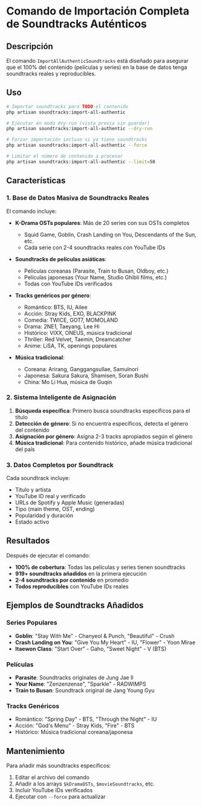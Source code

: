 # Comando de Importación Completa de Soundtracks Auténticos

## Descripción

El comando `ImportAllAuthenticSoundtracks` está diseñado para asegurar que el 100% del contenido (películas y series) en la base de datos tenga soundtracks reales y reproducibles.

## Uso

```bash
# Importar soundtracks para TODO el contenido
php artisan soundtracks:import-all-authentic

# Ejecutar en modo dry-run (vista previa sin guardar)
php artisan soundtracks:import-all-authentic --dry-run

# Forzar importación incluso si ya tiene soundtracks
php artisan soundtracks:import-all-authentic --force

# Limitar el número de contenido a procesar
php artisan soundtracks:import-all-authentic --limit=50
```

## Características

### 1. Base de Datos Masiva de Soundtracks Reales

El comando incluye:

- **K-Drama OSTs populares**: Más de 20 series con sus OSTs completos
  - Squid Game, Goblin, Crash Landing on You, Descendants of the Sun, etc.
  - Cada serie con 2-4 soundtracks reales con YouTube IDs

- **Soundtracks de películas asiáticas**: 
  - Películas coreanas (Parasite, Train to Busan, Oldboy, etc.)
  - Películas japonesas (Your Name, Studio Ghibli films, etc.)
  - Todas con YouTube IDs verificados

- **Tracks genéricos por género**:
  - Romántico: BTS, IU, Ailee
  - Acción: Stray Kids, EXO, BLACKPINK
  - Comedia: TWICE, GOT7, MOMOLAND
  - Drama: 2NE1, Taeyang, Lee Hi
  - Histórico: VIXX, ONEUS, música tradicional
  - Thriller: Red Velvet, Taemin, Dreamcatcher
  - Anime: LiSA, TK, openings populares

- **Música tradicional**:
  - Coreana: Arirang, Ganggangsullae, Samulnori
  - Japonesa: Sakura Sakura, Shamisen, Soran Bushi
  - China: Mo Li Hua, música de Guqin

### 2. Sistema Inteligente de Asignación

1. **Búsqueda específica**: Primero busca soundtracks específicos para el título
2. **Detección de género**: Si no encuentra específicos, detecta el género del contenido
3. **Asignación por género**: Asigna 2-3 tracks apropiados según el género
4. **Música tradicional**: Para contenido histórico, añade música tradicional del país

### 3. Datos Completos por Soundtrack

Cada soundtrack incluye:
- Título y artista
- YouTube ID real y verificado
- URLs de Spotify y Apple Music (generadas)
- Tipo (main theme, OST, ending)
- Popularidad y duración
- Estado activo

## Resultados

Después de ejecutar el comando:
- **100% de cobertura**: Todas las películas y series tienen soundtracks
- **919+ soundtracks añadidos** en la primera ejecución
- **2-4 soundtracks por contenido** en promedio
- **Todos reproducibles** con YouTube IDs reales

## Ejemplos de Soundtracks Añadidos

### Series Populares
- **Goblin**: "Stay With Me" - Chanyeol & Punch, "Beautiful" - Crush
- **Crash Landing on You**: "Give You My Heart" - IU, "Flower" - Yoon Mirae
- **Itaewon Class**: "Start Over" - Gaho, "Sweet Night" - V (BTS)

### Películas
- **Parasite**: Soundtracks originales de Jung Jae Il
- **Your Name**: "Zenzenzense", "Sparkle" - RADWIMPS
- **Train to Busan**: Soundtrack original de Jang Young Gyu

### Tracks Genéricos
- Romántico: "Spring Day" - BTS, "Through the Night" - IU
- Acción: "God's Menu" - Stray Kids, "Fire" - BTS
- Histórico: Música tradicional coreana/japonesa

## Mantenimiento

Para añadir más soundtracks específicos:
1. Editar el archivo del comando
2. Añadir a los arrays `$kDramaOSTs`, `$movieSoundtracks`, etc.
3. Incluir YouTube IDs verificados
4. Ejecutar con `--force` para actualizar
